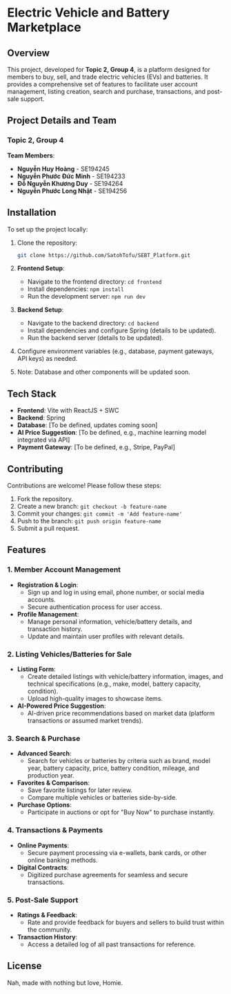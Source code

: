 # Electric Vehicle and Battery Marketplace

## Overview

This project, developed for **Topic 2, Group 4**, is a platform designed for members to buy, sell, and trade electric vehicles (EVs) and batteries. It provides a comprehensive set of features to facilitate user account management, listing creation, search and purchase, transactions, and post-sale support.

## Project Details and Team

### Topic 2, Group 4

**Team Members**:

- **Nguyễn Huy Hoàng** - SE194245
- **Nguyễn Phước Đức Minh** - SE194233
- **Đỗ Nguyễn Khương Duy** - SE194264
- **Nguyễn Phước Long Nhật** - SE194256

## Installation

To set up the project locally:

1. Clone the repository:

   ```bash
   git clone https://github.com/SatohTofu/SEBT_Platform.git
   ```
2. **Frontend Setup**:
   - Navigate to the frontend directory: `cd frontend`
   - Install dependencies: `npm install`
   - Run the development server: `npm run dev`
3. **Backend Setup**:
   - Navigate to the backend directory: `cd backend`
   - Install dependencies and configure Spring (details to be updated).
   - Run the backend server (details to be updated).
4. Configure environment variables (e.g., database, payment gateways, API keys) as needed.
5. Note: Database and other components will be updated soon.

## Tech Stack

- **Frontend**: Vite with ReactJS + SWC
- **Backend**: Spring
- **Database**: \[To be defined, updates coming soon\]
- **AI Price Suggestion**: \[To be defined, e.g., machine learning model integrated via API\]
- **Payment Gateway**: \[To be defined, e.g., Stripe, PayPal\]

## Contributing

Contributions are welcome! Please follow these steps:

1. Fork the repository.
2. Create a new branch: `git checkout -b feature-name`
3. Commit your changes: `git commit -m 'Add feature-name'`
4. Push to the branch: `git push origin feature-name`
5. Submit a pull request.

## Features

### 1. Member Account Management

- **Registration & Login**:
  - Sign up and log in using email, phone number, or social media accounts.
  - Secure authentication process for user access.
- **Profile Management**:
  - Manage personal information, vehicle/battery details, and transaction history.
  - Update and maintain user profiles with relevant details.

### 2. Listing Vehicles/Batteries for Sale

- **Listing Form**:
  - Create detailed listings with vehicle/battery information, images, and technical specifications (e.g., make, model, battery capacity, condition).
  - Upload high-quality images to showcase items.
- **AI-Powered Price Suggestion**:
  - AI-driven price recommendations based on market data (platform transactions or assumed market trends).

### 3. Search & Purchase

- **Advanced Search**:
  - Search for vehicles or batteries by criteria such as brand, model year, battery capacity, price, battery condition, mileage, and production year.
- **Favorites & Comparison**:
  - Save favorite listings for later review.
  - Compare multiple vehicles or batteries side-by-side.
- **Purchase Options**:
  - Participate in auctions or opt for "Buy Now" to purchase instantly.

### 4. Transactions & Payments

- **Online Payments**:
  - Secure payment processing via e-wallets, bank cards, or other online banking methods.
- **Digital Contracts**:
  - Digitized purchase agreements for seamless and secure transactions.

### 5. Post-Sale Support

- **Ratings & Feedback**:
  - Rate and provide feedback for buyers and sellers to build trust within the community.
- **Transaction History**:
  - Access a detailed log of all past transactions for reference.

## License

Nah, made with nothing but love, Homie.
